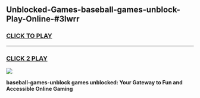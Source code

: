 
## Unblocked-Games-baseball-games-unblock-Play-Online-#3lwrr
<h3>
<a href="https://premium.freeplayer.one?title=baseball-games-unblock&ref=27F">CLICK TO PLAY</a></h3>
<hr>

<h3>
<a href="https://premium.freeplayer.one?title=baseball-games-unblock&ref=27F">CLICK 2 PLAY</a>
  
</h3>

<a href="https://premium.freeplayer.one?title=baseball-games-unblock&ref=27F"><img src="https://clearcache.store/games.png"></a>


**baseball-games-unblock games unblocked: Your Gateway to Fun and Accessible Online Gaming**
